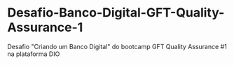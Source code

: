 # Desafio-Banco-Digital-GFT-Quality-Assurance-1
Desafio "Criando um Banco Digital" do bootcamp GFT Quality Assurance #1 na plataforma DIO
